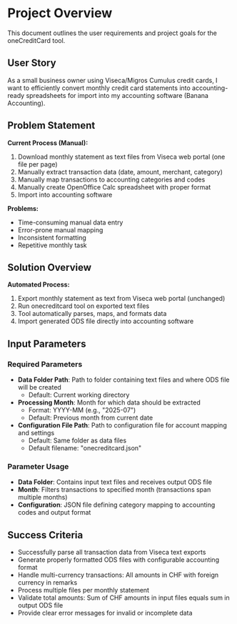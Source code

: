 # Project Overview

This document outlines the user requirements and project goals for the oneCreditCard tool.

## User Story

As a small business owner using Viseca/Migros Cumulus credit cards, I want to efficiently convert monthly credit card statements into accounting-ready spreadsheets for import into my accounting software (Banana Accounting).

## Problem Statement

**Current Process (Manual):**

1. Download monthly statement as text files from Viseca web portal (one file per page)
2. Manually extract transaction data (date, amount, merchant, category)
3. Manually map transactions to accounting categories and codes
4. Manually create OpenOffice Calc spreadsheet with proper format
5. Import into accounting software

**Problems:**

- Time-consuming manual data entry
- Error-prone manual mapping
- Inconsistent formatting
- Repetitive monthly task

## Solution Overview

**Automated Process:**

1. Export monthly statement as text from Viseca web portal (unchanged)
2. Run onecreditcard tool on exported text files
3. Tool automatically parses, maps, and formats data
4. Import generated ODS file directly into accounting software

## Input Parameters

### Required Parameters

- **Data Folder Path**: Path to folder containing text files and where ODS file will be created
  - Default: Current working directory
- **Processing Month**: Month for which data should be extracted  
  - Format: YYYY-MM (e.g., "2025-07")
  - Default: Previous month from current date
- **Configuration File Path**: Path to configuration file for account mapping and settings
  - Default: Same folder as data files
  - Default filename: "onecreditcard.json"

### Parameter Usage

- **Data Folder**: Contains input text files and receives output ODS file
- **Month**: Filters transactions to specified month (transactions span multiple months)
- **Configuration**: JSON file defining category mapping to accounting codes and output format

## Success Criteria

- Successfully parse all transaction data from Viseca text exports
- Generate properly formatted ODS files with configurable accounting format
- Handle multi-currency transactions: All amounts in CHF with foreign currency in remarks
- Process multiple files per monthly statement  
- Validate total amounts: Sum of CHF amounts in input files equals sum in output ODS file
- Provide clear error messages for invalid or incomplete data

